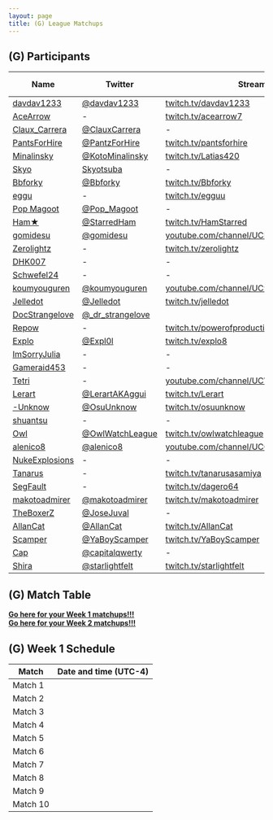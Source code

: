 ```yaml
---
layout: page
title: (G) League Matchups
---
```


## (G) Participants ##

<table>
  <thead>
    <tr>
      <th>Name</th>
      <th>Twitter</th>
      <th>Stream Channel</th>
	  <th>Sprint Time</th>
	  <th>Rating</th>
    </tr>
  </thead>
  <tbody>
    <tr>
      <td><a href="https://steamcommunity.com/profiles/76561198255984552/">davdav1233</a></td>
      <td><a href="https://twitter.com/davdav1233">@davdav1233</a></td>
      <td><a href="https://www.twitch.tv/davdav1233">twitch.tv/davdav1233</a></td>
      <td>1:05</td>
      <td>9844</td>
    </tr>
    <tr>
      <td><a href="https://steamcommunity.com/profiles/76561198070767430/">AceArrow</a></td>
      <td>-</td>
      <td><a href="https://www.twitch.tv/acearrow7">twitch.tv/acearrow7</a></td>
      <td>1:20</td>
      <td>9683</td>
    </tr>
    <tr>
      <td><a href="https://steamcommunity.com/id/WrathNBones/">Claux_Carrera</a></td>
      <td><a href="https://twitter.com/ClauxCarrera">@ClauxCarrera</a></td>
      <td>-</td>
      <td>1:12.83</td>
      <td>6962</td>
    </tr>
    <tr>
      <td><a href="https://steamcommunity.com/id/PantsForHire/">PantsForHire</a></td>
      <td><a href="https://twitter.com/PantzForHire">@PantzForHire</a></td>
      <td><a href="https://www.twitch.tv/pantsforhire">twitch.tv/pantsforhire</a></td>
      <td>1:02.78</td>
      <td>4505</td>
    </tr>
    <tr>
      <td><a href="https://steamcommunity.com/id/lovelivebestlive/">Minalinsky</a></td>
      <td><a href="https://twitter.com/KotoMinalinsky">@KotoMinalinsky</a></td>
      <td><a href="https://www.twitch.tv/Latias420">twitch.tv/Latias420</a></td>
      <td>1:17.83</td>
      <td>6093</td>
    </tr>
    <tr>
      <td><a href="https://steamcommunity.com/id/skyo_k/">Skyo</a></td>
      <td><a href="https://twitter.com/Skyotsuba">Skyotsuba</a></td>
      <td>-</td>
      <td>49.28</td>
      <td>15038</td>
    </tr>
    <tr>
      <td><a href="https://steamcommunity.com/id/Bbforky">Bbforky</a></td>
      <td><a href="https://twitter.com/Bbforky">@Bbforky</a></td>
      <td><a href="https://www.twitch.tv/Bbforky">twitch.tv/Bbforky</a></td>
      <td>1:45</td>
      <td>2000</td>
    </tr>
    <tr>
      <td><a href="https://steamcommunity.com/id/egguu/">eggu</a></td>
      <td>-</td>
      <td><a href="https://www.twitch.tv/egguu">twitch.tv/egguu</a></td>
      <td>1:10</td>
      <td>2000</td>
    </tr>
    <tr>
      <td><a href="https://steamcommunity.com/id/pop_magoot/">Pop Magoot</a></td>
      <td><a href="https://twitter.com/Pop_Magoot">@Pop_Magoot</a></td>
      <td>-</td>
      <td>1:27.18</td>
      <td>2847</td>
    </tr>
    <tr>
      <td><a href="https://steamcommunity.com/id/SpecifiedURLinUse/">Ham★</a></td>
      <td><a href="https://twitter.com/StarredHam">@StarredHam</a></td>
      <td><a href="https://www.twitch.tv/HamStarred">twitch.tv/HamStarred</a></td>
      <td>1:29.05</td>
      <td>5724</td>
    </tr>
    <tr>
      <td><a href="https://steamcommunity.com/profiles/76561198845079320">gomidesu</a></td>
      <td><a href="https://twitter.com/gomidesu">@gomidesu</a></td>
      <td><a href="https://www.youtube.com/channel/UCBBsa_2KEbKyfCHUdchu4PQ/featured?view_as=subscriber">youtube.com/channel/UCBBsa_2KEbKyfCHUdchu4PQ</a></td>
      <td>-</td>
      <td>9207</td>
    </tr>
    <tr>
      <td><a href="https://steamcommunity.com/profiles/76561198212277076">Zerolightz</a></td>
      <td>-</td>
      <td><a href="https://www.twitch.tv/zerolightz">twitch.tv/zerolightz</a></td>
      <td>1:04.83</td>
      <td>8019</td>
    </tr>
    <tr>
      <td><a href="https://steamcommunity.com/profiles/76561198105926297">DHK007</a></td>
      <td>-</td>
      <td>-</td>
      <td>1:05</td>
      <td>3800</td>
    </tr>
    <tr>
      <td><a href="http://steamcommunity.com/id/schwefel24">Schwefel24</a></td>
      <td>-</td>
      <td>-</td>
      <td>1:07</td>
      <td>12419</td>
    </tr>
    <tr>
      <td><a href="https://steamcommunity.com/id/koumyouguren/">koumyouguren</a></td>
      <td><a href="https://twitter.com/koumyouguren">@koumyouguren</a></td>
      <td><a href="https://www.youtube.com/channel/UC9Sj09O1zZhCslad6f3pOXQ">youtube.com/channel/UC9Sj09O1zZhCslad6f3pOXQ</a></td>
      <td>1:05.16</td>
      <td>7771</td>
    </tr>
    <tr>
      <td><a href="https://steamcommunity.com/id/Jelledot/">Jelledot</a></td>
      <td><a href="https://twitter.com/Jelledot">@Jelledot</a></td>
      <td><a href="https://www.twitch.tv/jelledot">twitch.tv/jelledot</a></td>
      <td>1:15</td>
      <td>9020</td>
    </tr>
    <tr>
      <td><a href="https://steamcommunity.com/profiles/76561198124986774/">DocStrangelove</a></td>
      <td><a href="https://twitter.com/_dr_strangelove">@_dr_strangelove</a></td>
      <td></td>
      <td>1:38</td>
      <td>7750</td>
    </tr>
    <tr>
      <td><a href="https://steamcommunity.com/id/fecesnugget/">Repow</a></td>
      <td>-</td>
      <td><a href="https://www.twitch.tv/powerofproduction">twitch.tv/powerofproduction</a></td>
      <td>1:21</td>
      <td>3100</td>
    </tr>
    <tr>
      <td><a href="http://steamcommunity.com/id/Expl0l">Explo</a></td>
      <td><a href="https://twitter.com/Expl0l">@Expl0l</a></td>
      <td><a href="https://www.twitch.tv/explo8">twitch.tv/explo8</a></td>
      <td>47</td>
      <td>8000</td>
    </tr>
    <tr>
      <td><a href="https://steamcommunity.com/id/ImSorryJulia/">ImSorryJulia</a></td>
      <td>-</td>
      <td>-</td>
      <td>-</td>
      <td>-</td>
    </tr>
    <tr>
      <td><a href="http://steamcommunity.com/id/GameRaid453">Gameraid453</a></td>
      <td>-</td>
      <td>-</td>
      <td>01:57.13</td>
      <td>3050</td>
    </tr>
    <tr>
      <td><a href="https://steamcommunity.com/profiles/76561198224252532/">Tetri</a></td>
      <td>-</td>
      <td><a href="https://www.youtube.com/channel/UCWzevvsvrBGdHk_8deDX0bg">youtube.com/channel/UCWzevvsvrBGdHk_8deDX0bg</a></td>
      <td>1:18.98</td>
      <td>4000</td>
    </tr>
    <tr>
      <td><a href="http://steamcommunity.com/profiles/76561198056833345/">Lerart</a></td>
      <td><a href="https://twitter.com/LerartAKAggui">@LerartAKAggui</a></td>
      <td><a href="https://www.twitch.tv/Lerart">twitch.tv/Lerart</a></td>
      <td>1:25</td>
      <td>6816</td>
    </tr>
    <tr>
      <td><a href="https://steamcommunity.com/profiles/76561198194338805/">-Unknow</a></td>
      <td><a href="https://twitter.com/OsuUnknow">@OsuUnknow</a></td>
      <td><a href="https://www.twitch.tv/osuunknow">twitch.tv/osuunknow</a></td>
      <td>1:09:41</td>
      <td>9427</td>
    </tr>
    <tr>
      <td><a href="https://steamcommunity.com/id/shuantsu">shuantsu</a></td>
      <td>-</td>
      <td>-</td>
      <td>1:30</td>
      <td>-</td>
    </tr>
    <tr>
      <td><a href="https://steamcommunity.com/id/OwlRammer">Owl</a></td>
      <td><a href="https://twitter.com/OwlWatchLeague">@OwlWatchLeague</a></td>
      <td><a href="https://www.twitch.tv/owlwatchleague">twitch.tv/owlwatchleague</a></td>
      <td>1:16.60</td>
      <td>7973</td>
    </tr>
    <tr>
      <td><a href="https://steamcommunity.com/id/alenico8/">alenico8</a></td>
      <td><a href="https://twitter.com/alenico8">@alenico8</a></td>
      <td><a href="https://www.youtube.com/channel/UCGiOjoMUtJ57vQub-VKCE-g">youtube.com/channel/UCGiOjoMUtJ57vQub-VKCE-g</a></td>
      <td>59.63</td>
      <td>10922</td>
    </tr>
    <tr>
      <td><a href="https://steamcommunity.com/id/NukeExplosions/">NukeExplosions</a></td>
      <td>-</td>
      <td>-</td>
      <td>1:29</td>
      <td>8000</td>
    </tr>
    <tr>
      <td><a href="https://steamcommunity.com/id/tanarusasamiya/">Tanarus</a></td>
      <td>-</td>
      <td><a href="https://www.twitch.tv/tanarusasamiya">twitch.tv/tanarusasamiya</a></td>
      <td>59.69</td>
      <td>6500</td>
    </tr>
    <tr>
      <td><a href="https://steamcommunity.com/id/Dagero/">SegFault</a></td>
      <td>-</td>
      <td><a href="https://www.twitch.tv/dagero64">twitch.tv/dagero64</a></td>
      <td>1:05</td>
      <td>8900</td>
    </tr>
    <tr>
      <td><a href="https://steamcommunity.com/id/thebitstick">makotoadmirer</a></td>
      <td><a href="https://twitter.com/makotoadmirer">@makotoadmirer</a></td>
      <td><a href="https://www.twitch.tv/makotoadmirer">twitch.tv/makotoadmirer</a></td>
      <td>1:55</td>
      <td>3582</td>
    </tr>
    <tr>
      <td><a href="https://steamcommunity.com/id/theboxerz">TheBoxerZ</a></td>
      <td><a href="https://twitter.com/JoseJuval">@JoseJuval</a></td>
      <td>-</td>
      <td>-</td>
      <td>-</td>
    </tr>
    <tr>
      <td><a href="https://steamcommunity.com/id/AllanCat93/">AllanCat</a></td>
      <td><a href="https://twitter.com/AllanCat">@AllanCat</a></td>
      <td><a href="https://www.twitch.tv/AllanCat">twitch.tv/AllanCat</a></td>
      <td>59.59</td>
      <td>4000</td>
    </tr>
    <tr>
      <td><a href="https://steamcommunity.com/id/YaBoyScamper">Scamper</a></td>
      <td><a href="https://twitter.com/YaBoyScamper">@YaBoyScamper</a></td>
      <td><a href="https://www.twitch.tv/YaBoyScamper">twitch.tv/YaBoyScamper</a></td>
      <td>1:38.23</td>
      <td>5200</td>
    </tr>
    <tr>
      <td><a href="https://steamcommunity.com/id/capitalqwerty/">Cap</a></td>
      <td><a href="https://twitter.com/capitalqwerty">@capitalqwerty</a></td>
      <td>-</td>
      <td>3:04:94</td>
      <td>1984</td>
    </tr>
    <tr>
      <td><a href="https://steamcommunity.com/profiles/76561198052024626">Shira</a></td>
      <td><a href="https://twitter.com/starlightfelt">@starlightfelt</a></td>
      <td><a href="https://www.twitch.tv/starlightfelt">twitch.tv/starlightfelt</a></td>
      <td>1:05.6</td>
      <td>5300</td>
    </tr>
  </tbody>
</table>

## (G) Match Table ##

**<a href="https://challonge.com/nf7xxzt0"> Go here for your Week 1 matchups!!!</a>**  
**<a href="https://t.co/GaPTWMy4XC"> Go here for your Week 2 matchups!!!</a>**

## (G) Week 1 Schedule ##

<table>
  <thead>
    <tr>
      <th>Match</th>
      <th>Date and time (UTC-4)</th>
    </tr>
  </thead>
  <tbody>
    <tr>
      <td>Match 1</td>
      <td> </td>
    </tr>
    <tr>
      <td>Match 2</td>
      <td> </td>
    </tr>
    <tr>
      <td>Match 3</td>
      <td> </td>
    </tr>
    <tr>
      <td>Match 4</td>
      <td> </td>
    </tr>
    <tr>
      <td>Match 5</td>
      <td> </td>
    </tr>
    <tr>
      <td>Match 6</td>
      <td> </td>
    </tr>
    <tr>
      <td>Match 7</td>
      <td> </td>
    </tr>
    <tr>
      <td>Match 8</td>
      <td> </td>
    </tr>
    <tr>
      <td>Match 9</td>
      <td> </td>
    </tr>
    <tr>
      <td>Match 10</td>
      <td> </td>
    </tr>
  </tbody>
</table>
